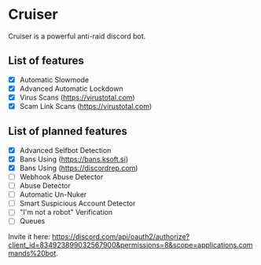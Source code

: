 # Cruiser
Cruiser is a powerful anti-raid discord bot.

## List of features

- [x] Automatic Slowmode
- [x] Advanced Automatic Lockdown
- [x] Virus Scans (https://virustotal.com)
- [x] Scam Link Scans (https://virustotal.com)

## List of planned features

- [x] Advanced Selfbot Detection
- [x] Bans Using (https://bans.ksoft.si)
- [x] Bans Using (https://discordrep.com)
- [ ] Webhook Abuse Detector
- [ ] Abuse Detector
- [ ] Automatic Un-Nuker
- [ ] Smart Suspicious Account Detector
- [ ] "I'm not a robot" Verification
- [ ] Queues

Invite it here: https://discord.com/api/oauth2/authorize?client_id=834923899032567900&permissions=8&scope=applications.commands%20bot. 
